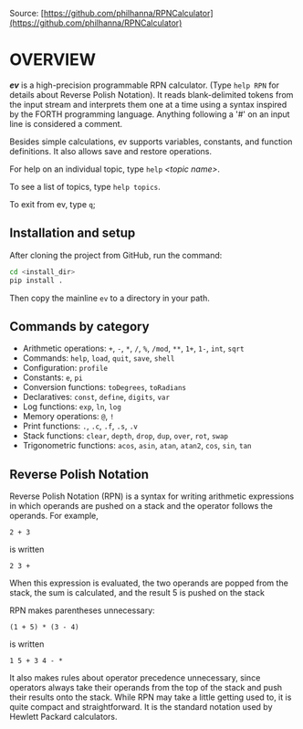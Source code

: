 Source: [https://github.com/philhanna/RPNCalculator](https://github.com/philhanna/RPNCalculator)

# OVERVIEW

***ev*** is a high-precision programmable RPN calculator.  (Type `help RPN`
for details about Reverse Polish Notation). It reads blank-delimited
tokens from the input stream and interprets them one at a time using
a syntax inspired by the FORTH programming language. Anything following
a '#' on an input line is considered a comment.

Besides simple calculations, ev supports variables, constants, and
function definitions. It also allows save and restore operations.

For help on an individual topic, type `help` *&lt;topic name&gt;*.

To see a list of topics, type `help topics`.

To exit from ev, type `q`;

## Installation and setup

After cloning the project from GitHub, run the command:

```bash
cd <install_dir>
pip install .
```

Then copy the mainline `ev` to a directory in your path.

## Commands by category

* Arithmetic operations:   `+`, `-`, `*`, `/`, `%`, `/mod`, `**`, `1+`, `1-`, `int`, `sqrt`
* Commands:                `help`, `load`, `quit`, `save`, `shell`
* Configuration:           `profile`
* Constants:               `e`, `pi`
* Conversion functions:    `toDegrees`, `toRadians`
* Declaratives:            `const`, `define`, `digits`, `var`
* Log functions:           `exp`, `ln`, `log`
* Memory operations:       `@`, `!`
* Print functions:         `.`, `.c`, `.f`, `.s`, `.v`
* Stack functions:         `clear`, `depth`, `drop`, `dup`, `over`, `rot`, `swap`
* Trigonometric functions: `acos`, `asin`, `atan`, `atan2`, `cos`, `sin`, `tan`

## Reverse Polish Notation

Reverse Polish Notation (RPN) is a syntax for writing arithmetic expressions in which operands are pushed on a stack and
the operator follows the operands. For example,

```
2 + 3
```

is written

```
2 3 +
```

When this expression is evaluated, the two operands are popped from the stack, the sum is calculated, and the result 5
is pushed on the stack

RPN makes parentheses unnecessary:

```
(1 + 5) * (3 - 4)
```

is written

```
1 5 + 3 4 - *
```

It also makes rules about operator precedence unnecessary, since operators always take their operands from the top of
the stack and push their results onto the stack. While RPN may take a little getting used to, it is quite compact and
straightforward. It is the standard notation used by Hewlett Packard calculators.
